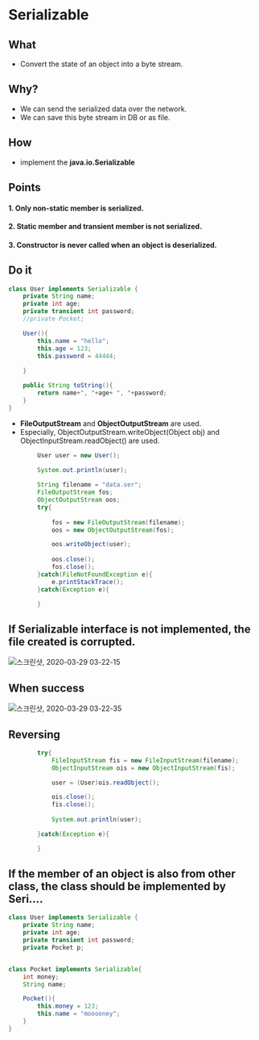 

# Serializable  


## What  

  * Convert the state of an object into a byte stream.  

## Why?  

  * We can send the serialized data over the network.  
  * We can save this byte stream in DB or as file.  
  
## How  
  * implement the **java.io.Serializable**  
  

## Points  

#### 1. Only non-static member is serialized.  
#### 2. Static member and transient member is not serialized.  
#### 3. Constructor is never called when an object is deserialized.  


## Do it  

```java
class User implements Serializable {
    private String name;
    private int age;
    private transient int password;
    //private Pocket;

    User(){
        this.name = "hello";
        this.age = 123;
        this.password = 44444;
        
    }

    public String toString(){
        return name+", "+age+ ", "+password; 
    }
}

```


* **FileOutputStream** and **ObjectOutputStream** are used.  
* Especially, ObjectOutputStream.writeObject(Object obj) and ObjectInputStream.readObject() are used.  

```java
        User user = new User();

        System.out.println(user);
        
        String filename = "data.ser";
        FileOutputStream fos;
        ObjectOutputStream oos;
        try{
        
            fos = new FileOutputStream(filename);
            oos = new ObjectOutputStream(fos);

            oos.writeObject(user);
            
            oos.close();
            fos.close();
        }catch(FileNotFoundException e){
            e.printStackTrace();
        }catch(Exception e){

        }


```

## If Serializable interface is not implemented, the file created is corrupted.  
![스크린샷, 2020-03-29 03-22-15](https://user-images.githubusercontent.com/62331555/77830673-7403c700-716d-11ea-9cb5-6d3a0960793e.png)  


## When success  
![스크린샷, 2020-03-29 03-22-35](https://user-images.githubusercontent.com/62331555/77830671-723a0380-716d-11ea-8814-812d39831164.png)  





## Reversing  

```java
        try{
            FileInputStream fis = new FileInputStream(filename);
            ObjectInputStream ois = new ObjectInputStream(fis);

            user = (User)ois.readObject();

            ois.close();
            fis.close();
            
            System.out.println(user);

        }catch(Exception e){

        }
```


## If the member of an object is also from other class, the class should be implemented by Seri....  



```java
class User implements Serializable {
    private String name;
    private int age;
    private transient int password;
    private Pocket p;
```

```java

class Pocket implements Serializable{
    int money;
    String name;

    Pocket(){
        this.money = 123;
        this.name = "mooooney";
    }
}
```

